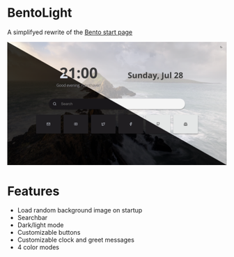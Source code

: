 # BentoLight
A simplifyed rewrite of the [Bento start page](https://github.com/migueravila/Bento)

<img src="Readme/Showcase.png.png">

# Features

- Load random background image on startup
- Searchbar
- Dark/light mode
- Customizable buttons
- Customizable clock and greet messages
- 4 color modes

